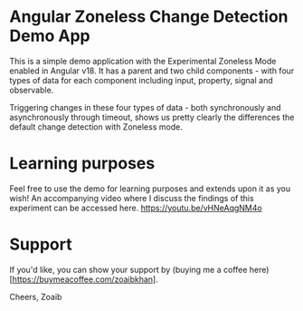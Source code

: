 # Angular Zoneless Change Detection Demo App

This is a simple demo application with the Experimental Zoneless Mode enabled in Angular v18. It has a parent and two child components - with four types of data for each component including input, property, signal and observable.

Triggering changes in these four types of data - both synchronously and asynchronously through timeout, shows us pretty clearly the differences the default change detection with Zoneless mode.

# Learning purposes

Feel free to use the demo for learning purposes and extends upon it as you wish! An accompanying video where I discuss the findings of this experiment can be accessed here.
https://youtu.be/vHNeAqgNM4o

# Support

If you'd like, you can show your support by (buying me a coffee here)[https://buymeacoffee.com/zoaibkhan].

Cheers,
Zoaib
